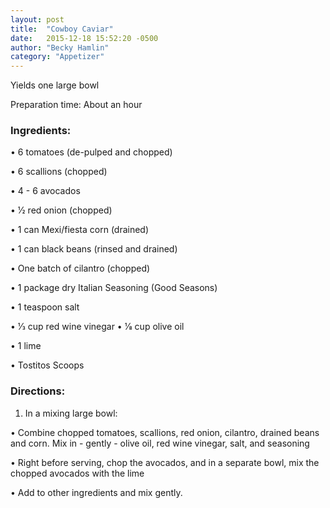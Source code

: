 ```yaml
---
layout: post
title:  "Cowboy Caviar"
date:   2015-12-18 15:52:20 -0500
author: "Becky Hamlin"
category: "Appetizer"
---
```

Yields one large bowl 

Preparation time: About an hour

### Ingredients:

• 6 tomatoes (de-pulped and chopped)

• 6 scallions (chopped)

• 4 - 6 avocados

• 1⁄2 red onion (chopped)

• 1 can Mexi/fiesta corn (drained)

• 1 can black beans (rinsed and drained)

• One batch of cilantro (chopped)

• 1 package dry Italian Seasoning (Good Seasons)

• 1 teaspoon salt

• 1⁄3 cup red wine vinegar • 1⁄8 cup olive oil

• 1 lime

• Tostitos Scoops

### Directions:

1. In a mixing large bowl:

• Combine chopped tomatoes, scallions, red onion, cilantro, drained beans and corn. Mix in - gently - olive oil, red wine vinegar, salt, and seasoning

• Right before serving, chop the avocados, and in a separate bowl, mix the chopped avocados with the lime

• Add to other ingredients and mix gently.